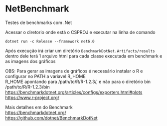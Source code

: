 # NetBenchmark
Testes de benchmarks com .Net

Acessar o diretorio onde está o CSPROJ e executar na linha de comando
```
dotnet run -c Release --framework net6.0
```

Após execução irá criar um diretório `BenchmarkDotNet.Artifacts/results`
dentro dele terá 1 arquivo html para cada classe executada em benchmark e as imagens dos gráficos

OBS: Para gerar as imagens de gráficos é necessário instalar o R e configurar no PATH a variavel R_HOME
<br> R_HOME apontando para /path/to/R/R-1.2.3/, e não para o diretório bin /path/to/R/R-1.2.3/bin
<br> https://benchmarkdotnet.org/articles/configs/exporters.html#plots
<br> https://www.r-project.org/


Mais detalhes em do Benchmark
<br> https://benchmarkdotnet.org/
<br> https://github.com/dotnet/BenchmarkDotNet

